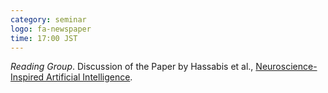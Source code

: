 ```yaml
---
category: seminar
logo: fa-newspaper
time: 17:00 JST
---
```


*Reading Group*.  Discussion of the Paper by Hassabis et al., [Neuroscience-Inspired Artificial Intelligence](https://www.cell.com/neuron/pdf/S0896-6273(17)30509-3.pdf).

